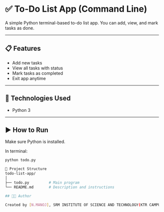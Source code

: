 # ✅ To-Do List App (Command Line)

A simple Python terminal-based to-do list app. You can add, view, and mark tasks as done.

---

## 📋 Features

- Add new tasks
- View all tasks with status
- Mark tasks as completed
- Exit app anytime

---

## 🔧 Technologies Used

- Python 3

---

## ▶️ How to Run

Make sure Python is installed.

In terminal:

```bash
python todo.py

📁 Project Structure
todo-list-app/
│
├── todo.py         # Main program
└── README.md       # Description and instructions

## 👨‍💻 Author

Created by [N.MANOJ], SRM INSTITUTE OF SCIENCE AND TECHNOLOGY(KTR CAMPUS)
